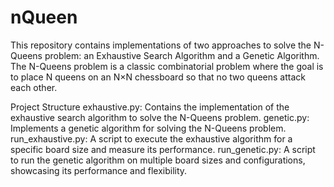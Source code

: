 # nQueen

 This repository contains implementations of two approaches to solve the N-Queens problem: an Exhaustive Search Algorithm and a Genetic Algorithm. The N-Queens problem is a classic combinatorial problem where the goal is to place N queens on an N×N chessboard so that no two queens attack each other.

Project Structure
exhaustive.py: Contains the implementation of the exhaustive search algorithm to solve the N-Queens problem.
genetic.py: Implements a genetic algorithm for solving the N-Queens problem.
run_exhaustive.py: A script to execute the exhaustive algorithm for a specific board size and measure its performance.
run_genetic.py: A script to run the genetic algorithm on multiple board sizes and configurations, showcasing its performance and flexibility.
